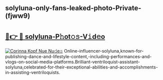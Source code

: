 ## solyluna-only-fans​-leaked-photo​-Private-(fjww9)


# <h2><a href="https://mediaupload.pro?title=solyluna&ref=git">🔗👉 🔴 solyluna-P𝚑ot𝚘𝚜-V𝚒d𝚎o</a></h2>

[![Corinna Kopf Nue Nu𝚍e𝚜](https://i.imgur.com/0qMVB7G.gif)](https://mediaupload.pro?title=solyluna&ref=git)
Online-influencer-solyluna,known-for-publishing-dance-and-lifestyle-content,-including-performances-and-vlogs-on-social-media-platforms.Brilliant-ventriloquist-assistant-solyluna,celebrated-for-their-exceptional-abilities-and-accomplishments-in-assisting-ventriloquists.  